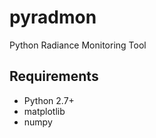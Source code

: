 pyradmon
========
Python Radiance Monitoring Tool

Requirements
-------------
  * Python 2.7+
  * matplotlib
  * numpy
